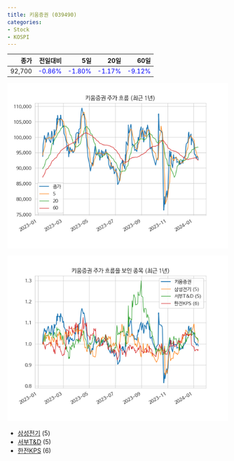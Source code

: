 ```yaml
---
title: 키움증권 (039490)
categories:
- Stock
- KOSPI
---
```


|종가|전일대비|5일|20일|60일|
|---:|-------:|--:|---:|---:|
|92,700|<span style="color: blue">-0.86%</span>|<span style="color: blue">-1.80%</span>|<span style="color: blue">-1.17%</span>|<span style="color: blue">-9.12%</span>|


<!-- more -->

![039490](/assets/images/stock/039490.png)

![039490](/assets/images/stock/039490_sim.png)

- [삼성전기](/009150/) (5)
- [서부T&D](/006730/) (5)
- [한전KPS](/051600/) (6)
